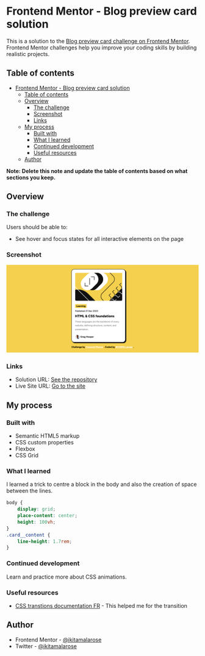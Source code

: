 # Frontend Mentor - Blog preview card solution

This is a solution to the [Blog preview card challenge on Frontend Mentor](https://www.frontendmentor.io/challenges/blog-preview-card-ckPaj01IcS). Frontend Mentor challenges help you improve your coding skills by building realistic projects. 

## Table of contents

- [Frontend Mentor - Blog preview card solution](#frontend-mentor---blog-preview-card-solution)
  - [Table of contents](#table-of-contents)
  - [Overview](#overview)
    - [The challenge](#the-challenge)
    - [Screenshot](#screenshot)
    - [Links](#links)
  - [My process](#my-process)
    - [Built with](#built-with)
    - [What I learned](#what-i-learned)
    - [Continued development](#continued-development)
    - [Useful resources](#useful-resources)
  - [Author](#author)

**Note: Delete this note and update the table of contents based on what sections you keep.**

## Overview

### The challenge

Users should be able to:

- See hover and focus states for all interactive elements on the page

### Screenshot

![Design desktop solution for the Blog preview card coding challenge](./design/desktop-design-solution.jpg)


### Links

- Solution URL: [See the repository](https://github.com/ikitamalarose/blog-preview-card-main-challenge.git)
- Live Site URL: [Go to the site](https://blog-preview-card-main-challenge.vercel.app/)

## My process

### Built with

- Semantic HTML5 markup
- CSS custom properties
- Flexbox
- CSS Grid

### What I learned

I learned a trick to centre a block in the body and also the creation of space between the lines.

```css
body {
    display: grid;
    place-content: center;
    height: 100vh;
}
.card__content {
    line-height: 1.7rem;
}
```
### Continued development

Learn and practice more about CSS animations.

### Useful resources

- [CSS transtions documentation FR](https://developer.mozilla.org/fr/docs/Web/CSS/CSS_transitions/Using_CSS_transitions) - This helped me for the transition


## Author

- Frontend Mentor - [@ikitamalarose](https://www.frontendmentor.io/profile/ikitamalarose)
- Twitter - [@ikitamalarose](https://www.twitter.com/ikitamalarose)


